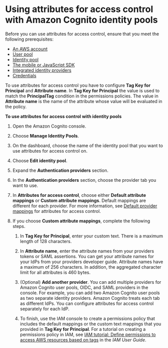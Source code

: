 # Using attributes for access control with Amazon Cognito identity pools<a name="using-afac-with-cognito-identity-pools"></a>

Before you can use attributes for access control, ensure that you meet the following prerequisites:
+ [An AWS account](https://docs.aws.amazon.com/cognito/latest/developerguide/getting-started-with-identity-pools.html#aws-sign-up-identity-pools)
+ [User pool](https://docs.aws.amazon.com/cognito/latest/developerguide/cognito-user-pool-as-user-directory.html)
+ [Identity pool](https://docs.aws.amazon.com/cognito/latest/developerguide/getting-started-with-identity-pools.html#create-identity-pools)
+ [The mobile or JavaScript SDK](https://docs.aws.amazon.com/cognito/latest/developerguide/getting-started-with-identity-pools.html##install-the-mobile-or-javascript-sdk)
+ [Integrated identity providers](https://docs.aws.amazon.com/cognito/latest/developerguide/getting-started-with-identity-pools.html##integrate-the-identity-providers)
+ [Credentials](https://docs.aws.amazon.com/cognito/latest/developerguide/getting-started-with-identity-pools.html#get-credentials)

To use attributes for access control you have to configure **Tag Key for Principal** and **Attribute name**\. In **Tag Key for Principal** the value is used to match the **PrincipalTag** condition in the permissions policies\. The value in **Attribute name** is the name of the attribute whose value will be evaluated in the policy\.

**To use attributes for access control with identity pools**

1. Open the Amazon Cognito console\.

1. Choose **Manage Identity Pools**\.

1. On the dashboard, choose the name of the identity pool that you want to use attributes for access control on\.

1. Choose **Edit identity pool**\.

1. Expand the **Authentication providers** section\. 

1. In the **Authentication providers** section, choose the provider tab you want to use\.

1. In **Attributes for access control**, choose either **Default attribute mappings** or **Custom attribute mappings**\. Default mappings are different for each provider\. For more information, see [Default provider mappings](provider-mappings.md) for attributes for access control\.

1. If you choose **Custom attribute mappings**, complete the following steps\.

   1. In **Tag Key for Principal**, enter your custom text\. There is a maximum length of 128 characters\. 

   1. In **Attribute name**, enter the attribute names from your providers tokens or SAML assertions\. You can get your attribute names for your IdPs from your providers developer guide\. Attribute names have a maximum of 256 characters\. In addition, the aggregated character limit for all attributes is 460 bytes\. 

   1. \(Optional\) **Add another provider**\. You can add multiple providers for Amazon Cognito user pools, OIDC, and SAML providers in the console\. For example, you can add two Amazon Cognito user pools as two separate identity providers\. Amazon Cognito treats each tab as different IdPs\. You can configure attributes for access control separately for each IdP\.

   1. To finish, use the IAM console to create a permissions policy that includes the default mappings or the custom text mappings that you provided in **Tag Key for Principal**\. For a tutorial on creating a permissions policy in IAM, see [IAM tutorial: Define permissions to access AWS resources based on tags](https://docs.aws.amazon.com/IAM/latest/UserGuide/tutorial_attribute-based-access-control.html) in the *IAM User Guide*\.